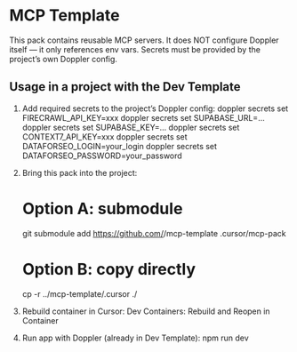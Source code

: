 # MCP Template

This pack contains reusable MCP servers. It does NOT configure Doppler itself —
it only references env vars. Secrets must be provided by the project’s own Doppler config.

## Usage in a project with the Dev Template

1. Add required secrets to the project’s Doppler config:
   doppler secrets set FIRECRAWL_API_KEY=xxx
   doppler secrets set SUPABASE_URL=...
   doppler secrets set SUPABASE_KEY=...
   doppler secrets set CONTEXT7_API_KEY=xxx
   doppler secrets set DATAFORSEO_LOGIN=your_login
   doppler secrets set DATAFORSEO_PASSWORD=your_password

2. Bring this pack into the project:

   # Option A: submodule

   git submodule add https://github.com/<you>/mcp-template .cursor/mcp-pack

   # Option B: copy directly

   cp -r ../mcp-template/.cursor ./

3. Rebuild container in Cursor:
   Dev Containers: Rebuild and Reopen in Container

4. Run app with Doppler (already in Dev Template):
   npm run dev
